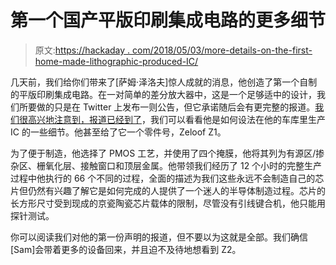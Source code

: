 # 第一个国产平版印刷集成电路的更多细节

> 原文:[https://hackaday . com/2018/05/03/more-details-on-the-first-home-made-lithographic-produced-IC/](https://hackaday.com/2018/05/03/more-details-on-that-first-home-made-lithographically-produced-ic/)

几天前，我们给你们带来了[萨姆·泽洛夫]惊人成就的消息，他创造了第一个自制的平版印刷集成电路。在一对简单的差分放大器中，这是一个足够适中的设计，我们所要做的只是在 Twitter 上发布一则公告，但它承诺随后会有更完整的报道。[我们很高兴地注意到，报道已经到了](http://sam.zeloof.xyz/first-ic/)，我们可以看看他是如何设法在他的车库里生产 IC 的一些细节。他甚至给了它一个零件号，Zeloof Z1。

为了便于制造，他选择了 PMOS 工艺，并使用了四个掩膜，他将其列为有源区/掺杂区、栅氧化层、接触窗口和顶层金属。他带领我们经历了 12 个小时的完整生产过程中他执行的 66 个不同的过程，全面的描述为我们这些永远不会制造自己的芯片但仍然有兴趣了解它是如何完成的人提供了一个迷人的半导体制造过程。芯片的长方形尺寸受到现成的京瓷陶瓷芯片载体的限制，尽管没有引线键合机，他只能用探针测试。

你可以阅读我们对他的第一份声明的报道，但不要以为这就是全部。我们确信[Sam]会带着更多的设备回来，并且迫不及待地想看到 Z2。